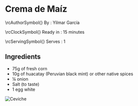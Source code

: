 # Crema de Maíz

\rcAuthorSymbol{} By
: Yilmar García

\rcClockSymbol{} Ready in
: 15 minutes

\rcServingSymbol{} Serves
: 1

## Ingredients

- 75g of fresh corn
- 10g of huacatay (Peruvian black mint) or other native spices
- ¼ onion
- Salt (to taste)
- 1 egg white

![](ceviche "Ceviche")
